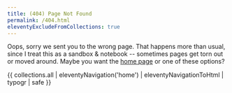 ```yaml
---
title: (404) Page Not Found
permalink: /404.html
eleventyExcludeFromCollections: true
---
```


Oops,
sorry we sent you
to the wrong page.
That happens more than usual,
since I treat this as a sandbox & notebook --
sometimes pages get torn out or moved around.
Maybe you want
the [home page](/)
or one of these options?

{{ collections.all | eleventyNavigation('home') | eleventyNavigationToHtml | typogr | safe }}
